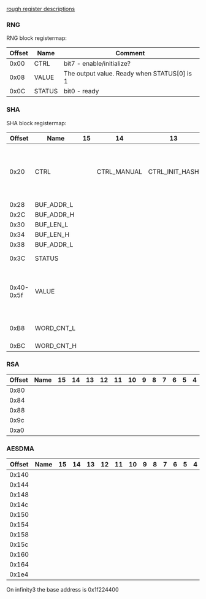 [rough register descriptions](https://github.com/fifteenhex/linux-ssc325/blob/v4.9.84-sigmastar/drivers/sstar/crypto/hal/infinity3/halAESDMA.h)

### RNG

RNG block registermap:

| Offset | Name   | Comment |
|--------|--------| ---     |
| 0x00   | CTRL   | bit7 - enable/initialize? |
| 0x08   | VALUE  | The output value. Ready when STATUS[0] is 1 |
| 0x0C   | STATUS | bit0 - ready |

### SHA

SHA block registermap:

| Offset    | Name       | 15 | 14          | 13             | 12 | 11 | 10 | 9         | 8 | 7 | 6        | 5 | 4 | 3 | 2     | 1              | 0 | Comment                                                                          |
|-----------|------------|----|-------------|----------------|----|----|----|-----------|---|---|----------|---|---|---|-------|----------------|---|----------------------------------------------------------------------------------|
| 0x20      | CTRL       |    | CTRL_MANUAL | CTRL_INIT_HASH |    |    |    | CTRL_MODE |   |   | CTRL_CLR |   |   |   |       | CTRL_FIRE_ONCE |   | write 1 to fire once,  0 = SHA-1  1 = SHA-256  enable/disable initial hash value |
| 0x28      | BUF_ADDR_L |    |             |                |    |    |    |           |   |   |          |   |   |   |       |                |   |                                                                                  |
| 0x2C      | BUF_ADDR_H |    |             |                |    |    |    |           |   |   |          |   |   |   |       |                |   |                                                                                  |
| 0x30      | BUF_LEN_L  |    |             |                |    |    |    |           |   |   |          |   |   |   |       |                |   |                                                                                  |
| 0x34      | BUF_LEN_H  |    |             |                |    |    |    |           |   |   |          |   |   |   |       |                |   |                                                                                  |
| 0x38      | BUF_ADDR_L |    |             |                |    |    |    |           |   |   |          |   |   |   |       |                |   |                                                                                  |
| 0x3C      | STATUS     |    |             |                |    |    |    |           |   |   |          |   |   |   | BUSY? |                |   | bit 0 = ready, bit 1 - busy ?                                                    |
| 0x40-0x5f | VALUE      |    |             |                |    |    |    |           |   |   |          |   |   |   |       |                |   | When reading - the output value, when writing - initial hash value (big endian)  |
| 0xB8      | WORD_CNT_L |    |             |                |    |    |    |           |   |   |          |   |   |   |       |                |   | count in 4-byte words, lower 16 bits                                             |
| 0xBC      | WORD_CNT_H |    |             |                |    |    |    |           |   |   |          |   |   |   |       |                |   | higher 16 bits                                                                   |

### RSA

| Offset | Name | 15 | 14 | 13 | 12 | 11 | 10 | 9 | 8 | 7 | 6 | 5 | 4 | 3 | 2 | 1 | 0 | Comment |
|--------|------|----|----|----|----|----|----|---|---|---|---|---|---|---|---|---|---|---------|
| 0x80   |      |    |    |    |    |    |    |   |   |   |   |   |   |   |   |   |   |         |
| 0x84   |      |    |    |    |    |    |    |   |   |   |   |   |   |   |   |   |   |         |
| 0x88   |      |    |    |    |    |    |    |   |   |   |   |   |   |   |   |   |   |         |
| 0x9c   |      |    |    |    |    |    |    |   |   |   |   |   |   |   |   |   |   |         |
| 0xa0   |      |    |    |    |    |    |    |   |   |   |   |   |   |   |   |   |   |         |

### AESDMA

| Offset | Name | 15 | 14 | 13 | 12 | 11 | 10 | 9 | 8 | 7 | 6 | 5 | 4 | 3 | 2 | 1 | 0 | Comment |
|--------|------|----|----|----|----|----|----|---|---|---|---|---|---|---|---|---|---|---------|
| 0x140  |      |    |    |    |    |    |    |   |   |   |   |   |   |   |   |   |   |         |
| 0x144  |      |    |    |    |    |    |    |   |   |   |   |   |   |   |   |   |   |         |
| 0x148  |      |    |    |    |    |    |    |   |   |   |   |   |   |   |   |   |   |         |
| 0x14c  |      |    |    |    |    |    |    |   |   |   |   |   |   |   |   |   |   |         |
| 0x150  |      |    |    |    |    |    |    |   |   |   |   |   |   |   |   |   |   |         |
| 0x154  |      |    |    |    |    |    |    |   |   |   |   |   |   |   |   |   |   |         |
| 0x158  |      |    |    |    |    |    |    |   |   |   |   |   |   |   |   |   |   |         |
| 0x15c  |      |    |    |    |    |    |    |   |   |   |   |   |   |   |   |   |   |         |
| 0x160  |      |    |    |    |    |    |    |   |   |   |   |   |   |   |   |   |   |         |
| 0x164  |      |    |    |    |    |    |    |   |   |   |   |   |   |   |   |   |   |         |
| 0x1e4  |      |    |    |    |    |    |    |   |   |   |   |   |   |   |   |   |   |         |

On infinity3 the base address is 0x1f224400
